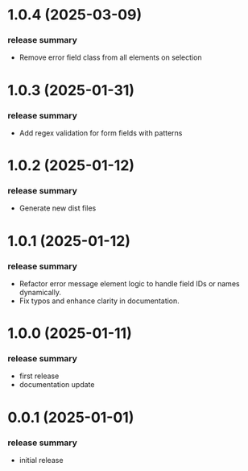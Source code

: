 <a name="1.0.4"></a>
# 1.0.4 (2025-03-09)

### release summary

- Remove error field class from all elements on selection

<a name="1.0.3"></a>
# 1.0.3 (2025-01-31)

### release summary

- Add regex validation for form fields with patterns

<a name="1.0.2"></a>
# 1.0.2 (2025-01-12)

### release summary

- Generate new dist files

<a name="1.0.1"></a>
# 1.0.1 (2025-01-12)

### release summary

- Refactor error message element logic to handle field IDs or names dynamically. 
- Fix typos and enhance clarity in documentation.

<a name="1.0.0"></a>
# 1.0.0 (2025-01-11)

### release summary

- first release
- documentation update

<a name="0.0.1"></a>
# 0.0.1 (2025-01-01)

### release summary

- initial release